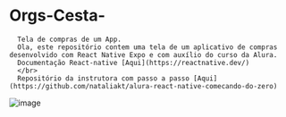 # Orgs-Cesta-
```
  Tela de compras de um App.
  Ola, este repositório contem uma tela de um aplicativo de compras desenvolvido com React Native Expo e com auxílio do curso da Alura.
  Documentação React-native [Aqui](https://reactnative.dev/)
  </br>
  Repositório da instrutora com passo a passo [Aqui](https://github.com/nataliakt/alura-react-native-comecando-do-zero)
```

![image](https://user-images.githubusercontent.com/92764886/184673510-6631bdf2-192b-49b5-8985-4d3a4136060b.png)


